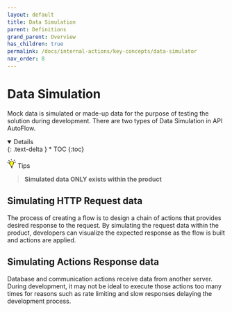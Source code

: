 ```yaml
---
layout: default
title: Data Simulation
parent: Definitions
grand_parent: Overview
has_children: true
permalink: /docs/internal-actions/key-concepts/data-simulator
nav_order: 8
---
```


# Data Simulation
Mock data is simulated or made-up data for the purpose of testing the solution during development. There are two types of Data Simulation in API AutoFlow.

<details open markdown="block">
  {: .text-delta }
* TOC
{:toc}
</details>


<img src="/assets/images/tip-icon.png" alt="!" width="20"/>  Tips

> **Simulated data ONLY exists within the product**


## Simulating HTTP Request data
The process of creating a flow is to design a chain of actions that provides desired response to the request.  By simulating the request data within the product, developers can visualize the expected response as the flow is built and actions are applied.

## Simulating Actions Response data
Database and communication actions receive data from another server.  During development, it may not be ideal to execute those actions too many times for reasons such as rate limiting and slow responses delaying the development process.
